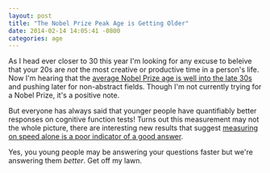 ```yaml
---
layout: post
title: "The Nobel Prize Peak Age is Getting Older"
date: 2014-02-14 14:05:41 -0800
categories: age
---
```


As I head ever closer to 30 this year I'm looking for any excuse to beleive that your 20s are *not* the most creative or productive time in a person's life. Now I'm hearing that the [average Nobel Prize age is well into the late 30s](http://www.theatlantic.com/health/archive/2014/02/big-breakthroughs-come-in-your-late-30s/283858/) and pushing later for non-abstract fields. Though I'm not currently trying for a Nobel Prize, it's a positive note.

But everyone has always said that younger people have quantifiably better responses on cognitive function tests! Turns out this measurement may not the whole picture, there are interesting new results that suggest [measuring on speed alone is a poor indicator of a good answer](http://www.psychologytoday.com/blog/statistical-life/201401/the-myth-age-related-cognitive-decline).

Yes, you young people may be answering your questions faster but we're answering them *better*. Get off my lawn.
